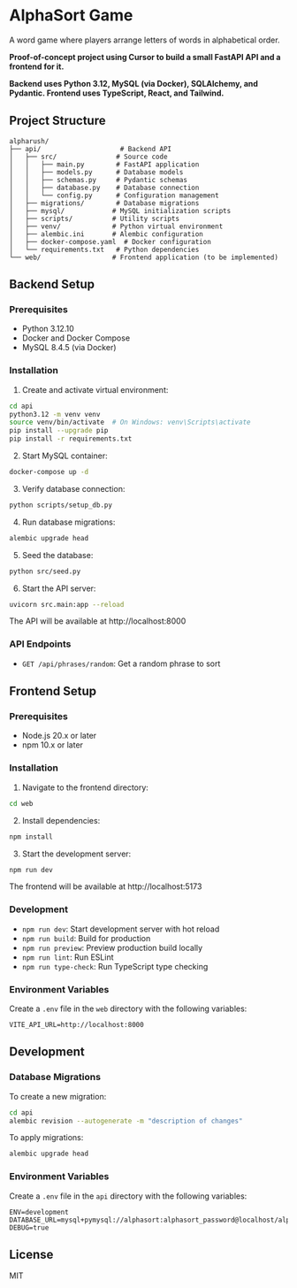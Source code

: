 # AlphaSort Game

A word game where players arrange letters of words in alphabetical order.

**Proof-of-concept project using Cursor to build a small FastAPI API and a frontend for it.**

**Backend uses Python 3.12, MySQL (via Docker), SQLAlchemy, and Pydantic. Frontend uses TypeScript, React, and Tailwind.**

## Project Structure

```
alpharush/
├── api/                    # Backend API
│   ├── src/               # Source code
│   │   ├── main.py        # FastAPI application
│   │   ├── models.py      # Database models
│   │   ├── schemas.py     # Pydantic schemas
│   │   ├── database.py    # Database connection
│   │   └── config.py      # Configuration management
│   ├── migrations/        # Database migrations
│   ├── mysql/            # MySQL initialization scripts
│   ├── scripts/          # Utility scripts
│   ├── venv/             # Python virtual environment
│   ├── alembic.ini       # Alembic configuration
│   ├── docker-compose.yaml  # Docker configuration
│   └── requirements.txt   # Python dependencies
└── web/                  # Frontend application (to be implemented)
```

## Backend Setup

### Prerequisites

- Python 3.12.10
- Docker and Docker Compose
- MySQL 8.4.5 (via Docker)

### Installation

1. Create and activate virtual environment:
```bash
cd api
python3.12 -m venv venv
source venv/bin/activate  # On Windows: venv\Scripts\activate
pip install --upgrade pip
pip install -r requirements.txt
```

2. Start MySQL container:
```bash
docker-compose up -d
```

3. Verify database connection:
```bash
python scripts/setup_db.py
```

4. Run database migrations:
```bash
alembic upgrade head
```

5. Seed the database:
```bash
python src/seed.py
```

6. Start the API server:
```bash
uvicorn src.main:app --reload
```

The API will be available at http://localhost:8000

### API Endpoints

- `GET /api/phrases/random`: Get a random phrase to sort

## Frontend Setup

### Prerequisites

- Node.js 20.x or later
- npm 10.x or later

### Installation

1. Navigate to the frontend directory:
```bash
cd web
```

2. Install dependencies:
```bash
npm install
```

3. Start the development server:
```bash
npm run dev
```

The frontend will be available at http://localhost:5173

### Development

- `npm run dev`: Start development server with hot reload
- `npm run build`: Build for production
- `npm run preview`: Preview production build locally
- `npm run lint`: Run ESLint
- `npm run type-check`: Run TypeScript type checking

### Environment Variables

Create a `.env` file in the `web` directory with the following variables:
```
VITE_API_URL=http://localhost:8000
```

## Development

### Database Migrations

To create a new migration:
```bash
cd api
alembic revision --autogenerate -m "description of changes"
```

To apply migrations:
```bash
alembic upgrade head
```

### Environment Variables

Create a `.env` file in the `api` directory with the following variables:
```
ENV=development
DATABASE_URL=mysql+pymysql://alphasort:alphasort_password@localhost/alphasort_dev
DEBUG=true
```

## License

MIT
